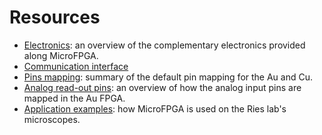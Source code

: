# Resources

- [Electronics](resource1_electronics.md): an overview of the complementary electronics provided along MicroFPGA.
- [Communication interface](resource2_communication.md)
- [Pins mapping](resource3_pins_br.md): summary of the default pin mapping for the Au and Cu.
- [Analog read-out pins](resource4_ai_au.md): an overview of how the analog input pins are mapped in the Au FPGA.
- [Application examples](resource5_application.md): how MicroFPGA is used on the Ries lab's microscopes.

